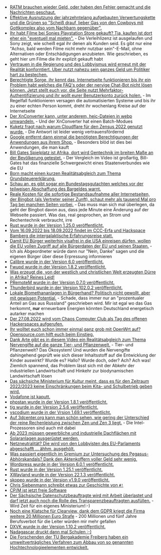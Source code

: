 * [RATM brauchen wieder Geld, oder haben den Fehler gemacht und die Nachrichten geschaut.](https://blog.fefe.de/?ts=9c3592a7)
* [Effektive Ausnutzung der jahrzehntelang aufgebauten Verwertungskette und die Grünen so "Scheiß drauf, lieber Gas von den Cowboys mit Gottkomplex also vom Nachbarn gegenüber".](https://blog.fefe.de/?ts=9c34285a)
* [Ihr habt Filme bei Sonies Playstation Store gekauft? Tja, kaufen ist dort eher ein "eventuell mal mieten".](https://www.borncity.com/blog/2022/07/11/sony-entfernt-gekaufte-studio-canal-filme-aus-playstation-store-zum-31-august-2022/) - Die Verleihlizenz ist ausgelaufen und Sony zeigt, wie scheiß egal ihr denen als Kunden seid. Es gibt nur eine "Achso, bald werden Filme nicht mehr nutzbar sein"-E-Mail, ohne Alternativen oder Entschädigungen anzubieten. Wie geschrieben, es geht hier um Filme die ihr explizit gekauft habt
* [Vertrauen in die Regierung und des Lobbyismus wird erneut mit der Realität konforntiert. Uber nutzt nahezu sein ganzes Geld um Politiker hart zu bestechen.](https://www.borncity.com/blog/2022/07/11/uber-files-schmutzige-lobby-kampagne-in-europa/)
* [Berechtigte Sorge, ihr kennt das, Internetseite funktionieren bis ihr ein Problem habt welches die FAQ's oder der nervige Chat-Bot nicht lösen können. Jetzt stellt euch vor, die Seite nutzt Mehrfaktor-Authentifizierung und ihr wollt eurer Benutzerkonto zurück holen.](https://utcc.utoronto.ca/~cks/space/blog/tech/MFAAccountRecoveryDistrust) - Im Regelfall funktionieren versagen die automatisierten Systeme und bis ihr zu einer echten Person kommt, dreht ihr wochenlang Kreise auf der Internetseite
* [Der XnConverter kann, unter anderem, heic-Dateien in webp umwandeln.](https://www.xnview.com/en/xnconvert/) - Und der XnConverter hat einen Batch-Modues
* [Kuketz fragt nach warum Cloudflare für den Zensus 2022 genutzt wurde.](https://www.kuketz-blog.de/fragdenstaat-antwort-vom-zensus-bezueglich-cloudflare/) - Die Antwort ist leider wenig vertrauensfördernd
* [Google entfernt dann einmal die benötigten Berechtigungen der Anwendungen aus ihrem Shop.](https://www.kuketz-blog.de/google-entfernt-informationen-zu-app-berechtigungen-aus-dem-playstore/) - Besonders blöd ist dies bei Anwendungen, die man kauft
* [Bill Gates Spielplatz ist Afrika, dort wird Gentechnik im breiten Maße an der Bevölkerung getestet.](https://www.youtube.com/watch?v=9Sl0As0EAxU) - Der Vergleich im Video ist großartig, Bill-Gates hat das finanzielle Schwergewicht eines Staatenverbundes wie die EU
* [Born macht einen kurzen Realitätsabgleich zum Thema Grundsteuererklärung.](https://www.borncity.com/blog/2022/07/11/neue-grundsteuererklrung-und-das-elster-chaos/)
* [Schau an, es gibt sogar ein Bundestagsgutachten welches vor der teilweisen Abschaffung des Bargeldes warnt.](https://www.borncity.com/blog/2022/07/11/bundestag-gutachter-warnung-vor-welt-ohne-bargeld/)
* [Reale Kosten für die sofortige Bestandsaufnahme aller Internetseiten, der Bingbot (als Vertreter seiner Zunft), schaut mehr als tausend Mal pro Tag bei manchen Seiten vorbei.](https://utcc.utoronto.ca/~cks/space/blog/web/BingbotFrontPageBlock) - Das muss man sich mal überlegen, da geht der Bingbot davon aus, dass jede Minute eine Änderung auf der Webseite passiert. Was das, real gesprochen, an Strom und Rechentechnik verbraucht, irre
* [Rust wurde in der Version 1.25.0 veröffentlicht.](https://blog.rust-lang.org/2022/07/11/Rustup-1.25.0.html)
* [Vom 16.09.2022 bis 18.09.2022 findet im CCC-Erfa und Hackspace Bamberg die intergalaktische Erfahrungsreise statt.](https://events.ccc.de/2022/07/11/erste-intergalaktische-erfahrungsreise/)
* [Damit EU Bürger weiterhin visafrei in die USA einreisen dürfen, wollen die EU vollen Zugriff auf alle Bürgerdaten der EU und seinen Staaten.](https://netzpolitik.org/2022/direktzugriff-auf-biometriedaten-fuenf-staaten-geben-forderung-der-us-regierung-nach-eu-abgeordnete-sprechen-von-erpressung/) - Ich als Abgeordneter würde dann nur "Nein, Danke" sagen und die eigenen Bürger über diese Erpressung informieren
* [Calibre wurde in der Version 6.0 veröffentlicht.](https://lwn.net/Articles/900674/)
* [Fwupd wurde in der Version 1.8.2 veröffentlicht.](https://www.phoronix.com/scan.php?page=news_item&px=Fwupd-1.8.2-Released)
* [Was erzeugt die, von der westlich und christlichen Welt erzeugten Dürre in Afrika? Reines Leid!](https://netzfrauen.org/2022/07/11/africa-28/)
* [PRemoteM wurde in der Version 0.7.0 veröffentlicht.](https://github.com/1Remote/PRemoteM/releases/tag/0.7.0)
* [Thunderbird wurde in der Version 102.0.2 veröffentlicht.](https://www.borncity.com/blog/2022/07/12/thunderbird-102-0-2/)
* [Lokale Biomethananlagen in Bürgerhand? Politisch nicht gewollt, aber mit gewissen Potential.](https://www.sonnenseite.com/de/energie/biomethan-potenziale-dauerhaft-und-zukunftsgerichtet-nutzen/) - Schade, dass immer nur an "prozentualer Anteil an Gas aus Russland" geschrieben wird. Mir ist egal wo das Gas herkommt, **nur** erneuerbare Energien könnten Deutschland energetisch autarker machen
* [Der 27.08.2022 wird vom Chaos Computer Club als Tag des offenen Hackerspaces aufgerufen.](https://www.ccc.de/de/updates/2022/offenehackerspaces)
* [Ihr wolltet euch schon immer einmal ganz grob mit OpenWrt auf? Opensource.com hilft euch beim Einstieg.](https://opensource.com/article/22/7/openwrt-open-source-firmware)
* [Dank Arte gibt es in diesem Video ein Realitätsabgleich zum Thema Nervengifte auf die ganze Tier- und Pflanzenwelt.](https://www.youtube.com/watch?v=IQDhdiXBWmE) - Tier- und Pflanzenwelt? Das Ökosystem! Und wurden die Nervengifte dahingehend geprüft wie sich dieser Inhaltsstoff auf die Entwicklung der Kinder auswirkt? Wurde es? Hallo? Wurde doch, oder? Ach? Ach was! Ziemlich spannend, das Problem lässt sich mit der Abkehr der industriellen Landwirtschaft und Hinkehr zur biodynamischen Landwirtschaft lösen
* [Das sächsiche Ministerium für Kultur meint, dass es für den Zeitraum 2022/2023 keine Einschränkungen beim Kita- und Schulbetrieb geben wird.](https://www.bildung.sachsen.de/blog/index.php/2022/07/12/herbstplan-keine-einschraenkungen-von-schul-und-kitabetrieb-vorgesehen/)
* [Vodafone ist kaputt.](https://www.borncity.com/blog/2022/07/12/vodafone-lte-strung-12-juli-2022/)
* [phpstan wurde in der Version 1.8.1 veröffentlicht.](https://github.com/phpstan/phpstan/releases/tag/1.8.1)
* [tig wurde in der Version 2.5.6 veröffentlicht.](https://github.com/jonas/tig/releases/tag/tig-2.5.6)
* [vscodium wurde in der Vrsion 1.69.1 veröffentlicht.](https://github.com/VSCodium/vscodium/releases/tag/1.69.1)
* [Auf 3dcenter.org kann man schön sehen, wie gering der Unterschied der reine Rechenleistung zwischen Zen und Zen 3 liegt.](https://www.3dcenter.org/news/news-des-12-juli-2022) - Die Intel-Prozessoren sind auch mit dabei
* [Ab 2023 müssen gewerbliche und industrielle Dachflächen mit Solaranlagen ausgerüstet werden.](https://www.sonnenseite.com/de/politik/bayerns-kabinett-beschliesst-solarpflicht-fuer-gewerbe-und-industrie-ab-2023/)
* [Netzneutralität? Die wird von den Lobbyisten des EU-Parlaments abgeschafft ... ähhm, ausgehölt.](https://www.patrick-breyer.de/eu-abgeordnete-kritisieren-die-plaene-der-kommission-zur-abschaffung-der-netzneutralitaet/)
* [Was passiert eigentlich im Gremium zur Untersuchung des Pegasus-Abhörskandals? Dank den Aktenkoffern voller Geld sehr wenig.](https://netzpolitik.org/2022/staatstrojaner-pegasus-sie-werden-in-anzuegen-kommen/)
* [Wordpress wurde in der Version 6.0.1 veröffentlicht.](https://wordpress.org/news/2022/07/wordpress-6-0-1-maintenance-release/)
* [Rust wurde in der Version 1.25.1 veröffentlicht.](https://blog.rust-lang.org/2022/07/12/Rustup-1.25.1.html)
* [XWayland wurde in der Version 22.1.3 veröffentlicht.](https://www.phoronix.com/scan.php?page=news_item&px=XWayland-22.1.3-Released)
* [skopeo wurde in der Version v1.9.0 veröffentlicht.](https://github.com/containers/skopeo/releases/tag/v1.9.0)
* [Chris Siebenmann schreibt etwas zur Geschichte von `#!`](https://utcc.utoronto.ca/~cks/space/blog/unix/ExecAndShebangHistory)
* [CP/M ist jetzt freie Software](https://www.borncity.com/blog/2022/07/14/cp-m-ist-nun-open-source-juli-2022/)
* [Der Sächsische Datenschutzbeauftragte wird mit Arbeit überlastet und darf jetzt auch noch die Rolle des Transparenzbeauftragten ausfüllen.](https://www.saechsdsb.de/liste-pressemitteilungen/679-saechsische-datenschutzbeauftragte-wird-auch-transparenzbeauftragte) - Wird Zeit für ein eigenes Ministerium!:-)
* [Noch eine Klatsche für Clearview, dank dem GDPR kriegt die Firma weitere 20 Millionen Euro Strafe](https://noyb.eu/en/second-eu-20-mio-fine-clearview-ai) - 200 Millionen und fünf Jahre Berufsverbot für die Leiter würden mir mehr gefallen
* [DXVK wurde in der Version 1.10.2 veröffentlicht.](https://www.phoronix.com/scan.php?page=news_item&px=DXVK-1.10.2-Released)
* [Nadagascar druckt dann mal Schulen :-)](https://netzfrauen.org/2022/07/13/africa-29/)
* [Die Forschenden der TU Bergakademie Freiberg haben ein umweltverträgliches Verfahren zum Abbau von so genannten Hochtechnologieelementen entwickelt.](https://tu-freiberg.de/presse/hochtechnologiemetalle-umweltvertraeglich-abbauen-membran-verfahren-zum-patent-angemeldet)
